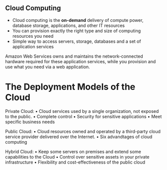 ## Cloud Computing

- Cloud computing is the **on-demand** delivery of compute power, database storage, applications, and other IT resources
- You can provision exactly the right type and size of computing resources you need
- Simple way to access servers, storage, databases and a set of application services

Amazon Web Services owns and maintains the network-connected hardware required for these application services, while you provision and use what you need via a web application.

# The Deployment Models of the Cloud

Private Cloud:
• Cloud services used by a single organization, not exposed to the public.
• Complete control
• Security for sensitive applications
• Meet specific business needs

Public Cloud:
• Cloud resources owned and operated by a third-party cloud service provider delivered over the Internet.
• Six advandtages of cloud computing

Hybrid Cloud:
• Keep some servers on premises and extend some capabilities to the Cloud
• Control over sensitive assets in your private infrastructure
• Flexibility and cost-effectiveness of the public cloud
